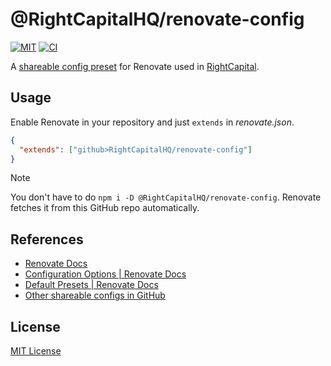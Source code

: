 # @RightCapitalHQ/renovate-config

[![MIT][mit-badge]][mit-url]
[![CI][ci-badge]][ci-url]

[mit-badge]: https://img.shields.io/badge/License-MIT-blue.svg?color=brightgreen
[mit-url]: https://opensource.org/licenses/MIT
[ci-badge]: https://github.com/RightCapitalHQ/renovate-config/actions/workflows/ci.yml/badge.svg
[ci-url]: https://github.com/RightCapitalHQ/renovate-config/actions/workflows/ci.yml

A [shareable config preset](https://docs.renovatebot.com/config-presets/) for Renovate used in [RightCapital](https://www.rightcapital.com/).

## Usage

Enable Renovate in your repository and just `extends` in _renovate.json_.

```json
{
  "extends": ["github>RightCapitalHQ/renovate-config"]
}
```

> [!NOTE]  
> You don't have to do `npm i -D @RightCapitalHQ/renovate-config`. Renovate fetches it from this GitHub repo automatically.

## References

- [Renovate Docs](https://docs.renovatebot.com/)
- [Configuration Options \| Renovate Docs](https://docs.renovatebot.com/configuration-options/)
- [Default Presets \| Renovate Docs](https://docs.renovatebot.com/presets-default/)
- [Other shareable configs in GitHub](https://github.com/search?o=desc&q=%22renovate-config%22&s=stars&type=Repositories&utf8=%E2%9C%93)

## License

[MIT License](https://opensource.org/licenses/MIT)
